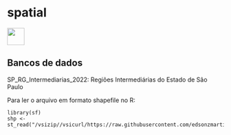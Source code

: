 # spatial

<img src="https://cdn.jsdelivr.net/gh/devicons/devicon/icons/r/r-original.svg" width="40" height="40"/>

## Bancos de dados

SP_RG_Intermediarias_2022: Regiões Intermediárias do Estado de Sâo Paulo

Para ler o arquivo em formato shapefile no R:

```
library(sf)
shp <- st_read("/vsizip//vsicurl/https://raw.githubusercontent.com/edsonzmartinez/spatial/main/SP_RG_Intermediarias_2022.zip")
```
